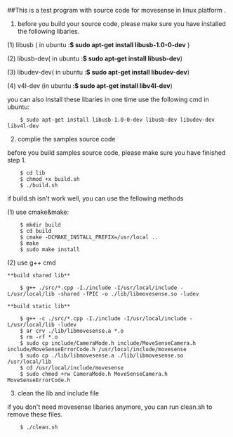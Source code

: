 ##This is a test program with source code for movesense in linux platform .

1. before you build your source code, please make sure you have installed the following libaries.

  (1) libusb  ( in ubuntu :**$ sudo apt-get install libusb-1.0-0-dev** )

  (2) libusb-dev( in ubuntu :**$ sudo apt-get install libusb-dev**) 

  (3) libudev-dev( in ubuntu :**$ sudo apt-get install libudev-dev**)

  (4) v4l-dev (in ubuntu :**$ sudo apt-get install libv4l-dev**)

  you can also install these libaries in one time use the following cmd in ubuntu:

		$ sudo apt-get install libusb-1.0-0-dev libusb-dev libudev-dev libv4l-dev

2. complie the samples source code

  before you build samples source code, please make sure you have finished step 1.
  
		$ cd lib
		$ chmod +x build.sh
		$ ./build.sh

  if build.sh isn't work well, you can use the fellowing methods

  (1) use cmake&make:

		$ mkdir build
		$ cd build
		$ cmake -DCMAKE_INSTALL_PREFIX=/usr/local .. 
		$ make
		$ sudo make install

  (2) use g++ cmd

    **build shared lib**

		$ g++ ./src/*.cpp -I./include -I/usr/local/include -L/usr/local/lib -shared -fPIC -o ./lib/libmovesense.so -ludev

	**build static lib**

		$ g++ -c ./src/*.cpp -I./include -I/usr/local/include -L/usr/local/lib -ludev
		$ ar crv ./lib/libmovesense.a *.o
		$ rm -rf *.o
		$ sudo cp include/CameraMode.h include/MoveSenseCamera.h include/MoveSenseErrorCode.h /usr/local/include/movesense
		$ sudo cp ./lib/libmovesense.a ./lib/libmovesense.so /usr/local/lib
		$ cd /usr/local/include/movesense
		$ sudo chmod +rw CameraMode.h MoveSenseCamera.h MoveSenseErrorCode.h

3. clean the lib and include file

  if you don't need movesense libaries anymore, you can run clean.sh to remove these files.

		$ ./clean.sh
